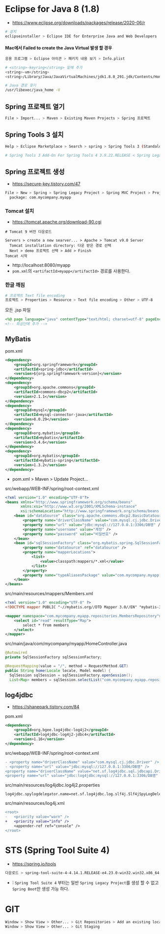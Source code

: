 # Eclipse for Java 8 (1.8)
* https://www.eclipse.org/downloads/packages/release/2020-06/r
```sh
# 설치
eclipseinstaller > Eclipse IDE for Enterprise Java and Web Developers
```

#### Mac에서 Failed to create the Java Virtual 발생 할 경우
```sh
응용 프로그램 > Eclipse 아이콘 > 패키지 내용 보기 > Info.plist
```
```sh
# <string>-keyring</string> 밑에 추가
<string>-vm</string>
<string>/Library/Java/JavaVirtualMachines/jdk1.8.0_291.jdk/Contents/Home/bin/java</string>
```
```sh
# Java 경로 찾기
/usr/libexec/java_home -V
```

## Spring 프로젝트 열기
```sh
File > Import... > Maven > Existing Maven Projects > Spring 프로젝트
```

## Spring Tools 3 설치
```sh
Help > Eclipse Marketplace > Search > spring > Spring Tools 3 (Standalone Edition) 3.9.14.RELEASE

# Spring Tools 3 Add-On For Spring Tools 4 3.9.22.RELEASE < Spring Legacy Project 생성 가능
```

## Spring 프로젝트 생성
* https://secure-key.tistory.com/47
```sh
File > New > Spring > Spring Legacy Project > Spring MVC Project > Project name: demo
  package: com.mycompany.myapp
```

### Tomcat 설치
* https://tomcat.apache.org/download-90.cgi
```sj
# Tomcat 9 버전 다운로드

Servers > create a new searver... > Apache > Tomcat v9.0 Server
  Tomcat installation directory: 다운 받은 경로 선택
  Next > demo 프로젝트 선택 > Add > Finish
Tomcat 시작
```
* http://localhost:8080/myapp
* `pom.xml`의 `<artifactId>myapp</artifactId>` 경로를 사용한다.

### 한글 깨짐
```sh
# 프로젝트 Text file encoding
프로젝트 > Properties > Resource > Text file encoding > Other > UTF-8
```

<!--
Tomcat/server.xml
```diff
- <Connector connectionTimeout="20000" port="8081" protocol="HTTP/1.1" redirectPort="8443"/>
+ <Connector uriencoding="utf-8" connectionTimeout="20000" port="8080" protocol="HTTP/1.1" redirectPort="8443"/>
```

Tomcat/web.xml
```xml
<filter>
    <filter-name>setCharacterEncodingFilter</filter-name>
    <filter-class>org.apache.catalina.filters.SetCharacterEncodingFilter</filter-class>
    <init-param>
        <param-name>encoding</param-name>
        <param-value>UTF-8</param-value>
    </init-param>
    <async-supported>true</async-supported>
</filter>
```
* 주석 해제
-->

모든 .jsp 파일
```jsp
<%@ page language="java" contentType="text/html; charset=utf-8" pageEncoding="utf-8" %>
<!-- 최상단에 추가 -->
```

## MyBatis
pom.xml
```xml
<dependency>
    <groupId>org.springframework</groupId>
    <artifactId>spring-jdbc</artifactId>
    <version>${org.springframework-version}</version>
</dependency>
<dependency>
    <groupId>org.apache.commons</groupId>
    <artifactId>commons-dbcp2</artifactId>
    <version>2.1.1</version>
</dependency>
<dependency>
    <groupId>mysql</groupId>
    <artifactId>mysql-connector-java</artifactId>
    <version>8.0.29</version>
</dependency>
<dependency>
    <groupId>org.mybatis</groupId>
    <artifactId>mybatis</artifactId>
    <version>3.4.6</version>
</dependency>
<dependency>
    <groupId>org.mybatis</groupId>
    <artifactId>mybatis-spring</artifactId>
    <version>1.3.2</version>
</dependency>
```
* pom.xml > Maven > Update Project...

src/webapp/WEB-INF/spring/root-context.xml
```xml
<?xml version="1.0" encoding="UTF-8"?>
<beans xmlns="http://www.springframework.org/schema/beans"
       xmlns:xsi="http://www.w3.org/2001/XMLSchema-instance"
       xsi:schemaLocation="http://www.springframework.org/schema/beans https://www.springframework.org/schema/beans/spring-beans.xsd">
    <bean id="dataSource" class="org.apache.commons.dbcp2.BasicDataSource">
        <property name="driverClassName" value="com.mysql.cj.jdbc.Driver" />
        <property name="url" value="jdbc:mysql://127.0.0.1:3306/DB명" />
        <property name="username" value="계정" />
        <property name="password" value="비밀번호" />
    </bean>
    <bean id="sqlSessionFactory" class="org.mybatis.spring.SqlSessionFactoryBean">
        <property name="dataSource" ref="dataSource" />
        <property name="mapperLocations">
            <list>
                <value>classpath:mappers/*.xml</value>
            </list>
        </property>
        <property name="typeAliasesPackage" value="com.mycompany.myapp.models" />
    </bean>
</beans>
```

src/main/resources/mappers/Members.xml
```xml
<?xml version="1.0" encoding="UTF-8" ?>
<!DOCTYPE mapper PUBLIC "-//mybatis.org//DTD Mapper 3.0//EN" "mybatis-3-mapper.dtd">

<mapper namespace="com.mycompany.myapp.repositories.MembersRepository">
    <select id="read" resultType="Map">
        select * from members
    </select>
</mapper>
```

src/main/java/com/mycompany/myapp/HomeController.java
```java
@Autowired
private SqlSessionFactory sqlSessionFactory;

@RequestMapping(value = "/", method = RequestMethod.GET)
public String home(Locale locale, Model model) {
  SqlSession sqlSession = sqlSessionFactory.openSession();
  List<Map> members = sqlSession.selectList("com.mycompany.myapp.repositories.MembersRepository.read");
```

## log4jdbc
* https://shanepark.tistory.com/84

pom.xml
```xml
<dependency>
    <groupId>org.bgee.log4jdbc-log4j2</groupId>
    <artifactId>log4jdbc-log4j2-jdbc4</artifactId>
    <version>1.16</version>
</dependency>
```

src/webapp/WEB-INF/spring/root-context.xml
```diff
- <property name="driverClassName" value="com.mysql.cj.jdbc.Driver" />
- <property name="url" value="jdbc:mysql://127.0.0.1:3306/DB명" />
<property name="driverClassName" value="net.sf.log4jdbc.sql.jdbcapi.DriverSpy" />
<property name="url" value="jdbc:log4jdbc:mysql://127.0.0.1:3306/DB명" />
```

src/main/resources/log4jdbc.log4j2.properties
```properties
log4jdbc.spylogdelegator.name=net.sf.log4jdbc.log.slf4j.Slf4jSpyLogDelegator
```

src/main/resources/log4j.xml
```diff
<root>
-   <priority value="warn" />
+   <priority value="info" />
    <appender-ref ref="console" />
</root>
```

# STS (Spring Tool Suite 4)
* https://spring.io/tools
```sh
다운로드 > spring-tool-suite-4-4.14.1.RELEASE-e4.23.0-win32.win32.x86_64.self-extracting.jar > 더블 클릭하면 압축 풀림
```
* ❕ `Spring Tool Suite 4` 부터는 일반 `Spring Legacy Project`를 생성 할 수 없고 `Spring Boot`만 생성 가능 하다.

# GIT
```sh
Window > Show View > Other... > Git Repositories > Add an existing local Git repository
Window > Show View > Other... > Git Staging
```
